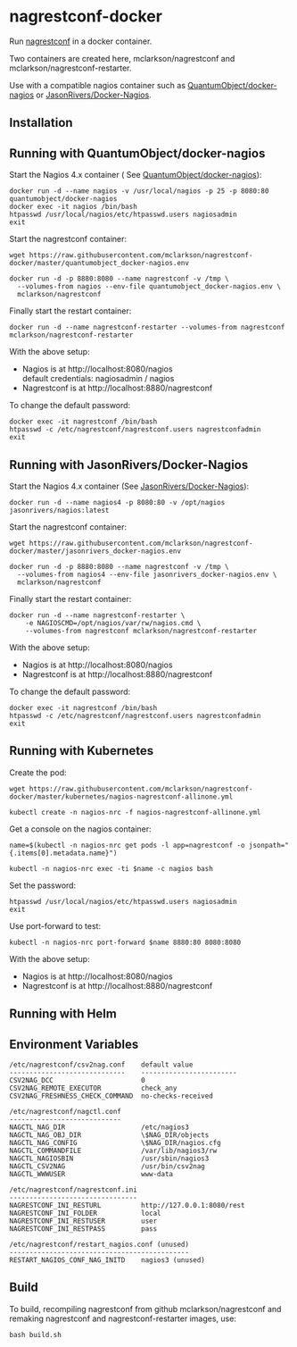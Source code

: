 # nagrestconf-docker

Run [nagrestconf](https://github.com/mclarkson/nagrestconf) in a docker container.

Two containers are created here, mclarkson/nagrestconf and mclarkson/nagrestconf-restarter.

Use with a compatible nagios container such as
[QuantumObject/docker-nagios](https://github.com/QuantumObject/docker-nagios)
or [JasonRivers/Docker-Nagios](https://github.com/JasonRivers/Docker-Nagios).

## Installation

## Running with QuantumObject/docker-nagios

Start the Nagios 4.x container
( See [QuantumObject/docker-nagios](https://github.com/QuantumObject/docker-nagios)):

```
docker run -d --name nagios -v /usr/local/nagios -p 25 -p 8080:80 quantumobject/docker-nagios
docker exec -it nagios /bin/bash
htpasswd /usr/local/nagios/etc/htpasswd.users nagiosadmin
exit
```

Start the nagrestconf container:

```
wget https://raw.githubusercontent.com/mclarkson/nagrestconf-docker/master/quantumobject_docker-nagios.env

docker run -d -p 8880:8080 --name nagrestconf -v /tmp \
  --volumes-from nagios --env-file quantumobject_docker-nagios.env \
  mclarkson/nagrestconf
```

Finally start the restart container:

```
docker run -d --name nagrestconf-restarter --volumes-from nagrestconf mclarkson/nagrestconf-restarter
```

With the above setup:

* Nagios is at http://localhost:8080/nagios<br>
  default credentials: nagiosadmin / nagios
* Nagrestconf is at http://localhost:8880/nagrestconf

To change the default password:

```
docker exec -it nagrestconf /bin/bash
htpasswd -c /etc/nagrestconf/nagrestconf.users nagrestconfadmin
exit
```

## Running with JasonRivers/Docker-Nagios

Start the Nagios 4.x container
(See [JasonRivers/Docker-Nagios](https://github.com/JasonRivers/Docker-Nagios)):

```
docker run -d --name nagios4 -p 8080:80 -v /opt/nagios jasonrivers/nagios:latest
```

Start the nagrestconf container:

```
wget https://raw.githubusercontent.com/mclarkson/nagrestconf-docker/master/jasonrivers_docker-nagios.env

docker run -d -p 8880:8080 --name nagrestconf -v /tmp \
  --volumes-from nagios4 --env-file jasonrivers_docker-nagios.env \
  mclarkson/nagrestconf
```

Finally start the restart container:

```
docker run -d --name nagrestconf-restarter \
    -e NAGIOSCMD=/opt/nagios/var/rw/nagios.cmd \
    --volumes-from nagrestconf mclarkson/nagrestconf-restarter
```

With the above setup:

* Nagios is at http://localhost:8080/nagios
* Nagrestconf is at http://localhost:8880/nagrestconf

To change the default password:

```
docker exec -it nagrestconf /bin/bash
htpasswd -c /etc/nagrestconf/nagrestconf.users nagrestconfadmin
exit
```

## Running with Kubernetes

Create the pod:
```
wget https://raw.githubusercontent.com/mclarkson/nagrestconf-docker/master/kubernetes/nagios-nagrestconf-allinone.yml

kubectl create -n nagios-nrc -f nagios-nagrestconf-allinone.yml
```

Get a console on the nagios container:
```
name=$(kubectl -n nagios-nrc get pods -l app=nagrestconf -o jsonpath="{.items[0].metadata.name}")

kubectl -n nagios-nrc exec -ti $name -c nagios bash
```

Set the password:
```
htpasswd /usr/local/nagios/etc/htpasswd.users nagiosadmin
exit
```

Use port-forward to test:
```
kubectl -n nagios-nrc port-forward $name 8880:80 8080:8080
```

With the above setup:

* Nagios is at http://localhost:8080/nagios
* Nagrestconf is at http://localhost:8880/nagrestconf

## Running with Helm

## Environment Variables

```
/etc/nagrestconf/csv2nag.conf    default value
-----------------------------    ------------------------
CSV2NAG_DCC                      0
CSV2NAG_REMOTE_EXECUTOR          check_any
CSV2NAG_FRESHNESS_CHECK_COMMAND  no-checks-received

/etc/nagrestconf/nagctl.conf
----------------------------
NAGCTL_NAG_DIR                   /etc/nagios3
NAGCTL_NAG_OBJ_DIR               \$NAG_DIR/objects
NAGCTL_NAG_CONFIG                \$NAG_DIR/nagios.cfg
NAGCTL_COMMANDFILE               /var/lib/nagios3/rw
NAGCTL_NAGIOSBIN                 /usr/sbin/nagios3
NAGCTL_CSV2NAG                   /usr/bin/csv2nag
NAGCTL_WWWUSER                   www-data

/etc/nagrestconf/nagrestconf.ini
--------------------------------
NAGRESTCONF_INI_RESTURL          http://127.0.0.1:8080/rest
NAGRESTCONF_INI_FOLDER           local
NAGRESTCONF_INI_RESTUSER         user
NAGRESTCONF_INI_RESTPASS         pass

/etc/nagrestconf/restart_nagios.conf (unused)
---------------------------------------------
RESTART_NAGIOS_CONF_NAG_INITD    nagios3 (unused)
```

## Build

To build, recompiling nagrestconf from github mclarkson/nagrestconf and remaking
nagrestconf and nagrestconf-restarter images, use:

```
bash build.sh
```


